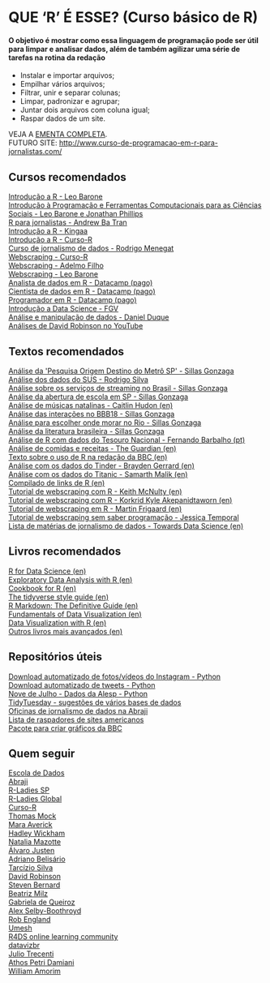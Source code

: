 # QUE ‘R’ É ESSE? (Curso básico de R)         

#### O objetivo é mostrar como essa linguagem de programação pode ser útil para limpar e analisar dados, além de também agilizar uma série de tarefas na rotina da redação   
- Instalar e importar arquivos;     
- Empilhar vários arquivos;   
- Filtrar, unir e separar colunas;     
- Limpar, padronizar e agrupar;   
- Juntar dois arquivos com coluna igual;   
- Raspar dados de um site.   

VEJA A [EMENTA COMPLETA](https://github.com/gabrielacaesar/curso-r-para-jornalistas/blob/master/Ementa.md).       
FUTURO SITE: http://www.curso-de-programacao-em-r-para-jornalistas.com/      

## Cursos recomendados
[Introdução a R - Leo Barone](https://github.com/leobarone/cebrap_lab_cetic_programacao_r)    
[Introdução à Programação e Ferramentas Computacionais para as Ciências Sociais - Leo Barone e Jonathan Phillips](https://github.com/leobarone/FLS6397_2018)    
[R para jornalistas - Andrew Ba Tran](https://learn.r-journalism.com/en/introduction/)        
[Introdução a R - Kingaa](http://kingaa.github.io/R_Tutorial/)       
[Introdução a R - Curso-R ](https://github.com/curso-r/201805-introducao-a-programacao-em-r)       
[Curso de jornalismo de dados - Rodrigo Menegat](https://github.com/RodrigoMenegat/jgd-1)       
[Webscraping - Curso-R](https://github.com/curso-r/201904-workshop-web-scraping)       
[Webscraping - Adelmo Filho](https://github.com/adelmofilho/WebScraping)       
[Webscraping - Leo Barone](https://github.com/leobarone/cebrap_lab_raspagem_r)      
[Analista de dados em R - Datacamp (pago)](https://www.datacamp.com/tracks/data-analyst-with-r)       
[Cientista de dados em R - Datacamp (pago)](https://www.datacamp.com/tracks/data-scientist-with-r)       
[Programador em R - Datacamp (pago)](https://www.datacamp.com/tracks/r-programmer)       
[Introdução a Data Science - FGV](https://github.com/rsouza/FGV_Intro_DS)       
[Análise e manipulação de dados - Daniel Duque](https://github.com/danielduque/Course_Brazilian_Data_Analysis)    
[Análises de David Robinson no YouTube](https://www.youtube.com/user/safe4democracy/videos)      

## Textos recomendados
[Análise da 'Pesquisa Origem Destino do Metrô SP' - Sillas Gonzaga](http://sillasgonzaga.com/post/anunciando-um-novo-dataset-no-kaggle-pesquisa-origem-destino-do-metr%C3%B4-sp/)     
[Análise dos dados do SUS - Rodrigo Silva](https://github.com/rdsilva/Coda2018-SUS/blob/master/CodaBR2018.Rmd)     
[Análise sobre os serviços de streaming no Brasil - Sillas Gonzaga](http://sillasgonzaga.com/post/qual-o-melhor-servico-de-streaming/)      
[Análise da abertura de escola em SP - Sillas Gonzaga](http://sillasgonzaga.com/post/mapeando-a-abertura-de-escolas-municipais-em-sao-paulo-ao-longo-dos-anos/)    
[Análise de músicas natalinas - Caitlin Hudon (en)](https://caitlinhudon.com/2017/12/22/blue-christmas/)     
[Análise das interações no BBB18 - Sillas Gonzaga](http://sillasgonzaga.com/post/bbb-no-r/)    
[Análise para escolher onde morar no Rio - Sillas Gonzaga](http://sillasgonzaga.com/post/olx01/)      
[Análise da literatura brasileira - Sillas Gonzaga](http://sillasgonzaga.com/post/literaturabr-01/)     
[Análise de R com dados do Tesouro Nacional - Fernando Barbalho (pt)](https://medium.com/tchiluanda/suporte-do-rstats-%C3%A0s-iniciativas-de-transpar%C3%AAncia-do-tesouro-nacional-brasileiro-dfdd5e1ab831)       
[Análise de comidas e receitas - The Guardian (en)](https://towardsdatascience.com/analyzing-the-guardian-food-recipes-from-2009-to-2019-11b83e12efdf)     
[Texto sobre o uso de R na redação da BBC (en)](https://medium.com/hacks-hackers-london/how-bbc-data-journalists-use-r-for-data-visualization-e29ee74948e1)       
[Análise com os dados do Tinder - Brayden Gerrard (en)](https://towardsdatascience.com/117-days-of-tinder-in-data-755fe9ed853e)       
[Análise com os dados do Titanic - Samarth Malik (en)](https://towardsdatascience.com/data-analysis-and-visualisations-using-r-955a7e90f7dd)    
[Compilado de links de R (en)](https://rddj.info/)      
[Tutorial de webscraping com R - Keith McNulty (en)](https://towardsdatascience.com/tidy-web-scraping-in-r-tutorial-and-resources-ac9f72b4fe47)   
[Tutorial de webscraping com R - Korkrid Kyle Akepanidtaworn (en)](https://medium.com/@kyleake/wikipedia-data-scraping-with-r-rvest-in-action-3c419db9af2d)   
[Tutorial de webscraping em R - Martin Frigaard (en)](http://www.storybench.org/scraping-html-tables-and-downloading-files-with-r/)    
[Tutorial de webscraping sem saber programação - Jessica Temporal](https://medium.com/pizzadedados/raspando-sem-codigo-37caa24395ee)       
[Lista de matérias de jornalismo de dados - Towards Data Science (en)](https://towardsdatascience.com/data-journalism/home)     

## Livros recomendados
[R for Data Science (en)](https://r4ds.had.co.nz/)      
[Exploratory Data Analysis with R (en)](https://bookdown.org/rdpeng/exdata/)      
[Cookbook for R (en)](http://www.cookbook-r.com/)      
[The tidyverse style guide (en)](https://style.tidyverse.org/index.html)      
[R Markdown: The Definitive Guide (en)](https://bookdown.org/yihui/rmarkdown/)      
[Fundamentals of Data Visualization (en)](https://serialmentor.com/dataviz/)      
[Data Visualization with R (en)](https://rkabacoff.github.io/datavis/)      
[Outros livros mais avançados (en)](https://github.com/maxto/R-Books)      

## Repositórios úteis
[Download automatizado de fotos/vídeos do Instagram - Python](https://github.com/rarcega/instagram-scraper)      
[Download automatizado de tweets - Python](https://github.com/tweepy/tweepy)      
[Nove de Julho - Dados da Alesp - Python](https://github.com/rodolfo-viana/novedejulho)    
[TidyTuesday - sugestões de vários bases de dados](https://github.com/rfordatascience/tidytuesday)      
[Oficinas de jornalismo de dados na Abraji](https://github.com/abraji/cursos_congresso_2019)      
[Lista de raspadores de sites americanos](https://github.com/stanfordjournalism/search-script-scrape)      
[Pacote para criar gráficos da BBC](https://github.com/bbc/bbplot)      

## Quem seguir   
[Escola de Dados](https://twitter.com/EscolaDeDados)    
[Abraji](https://twitter.com/abraji)    
[R-Ladies SP](https://twitter.com/RLadiesSaoPaulo)    
[R-Ladies Global](https://twitter.com/RLadiesGlobal)    
[Curso-R](https://twitter.com/curso_r)     
[Thomas Mock](https://twitter.com/thomas_mock)    
[Mara Averick](https://twitter.com/dataandme)    
[Hadley Wickham](https://twitter.com/hadleywickham)    
[Natalia Mazotte](https://twitter.com/NataliaMazotte)     
[Álvaro Justen](https://twitter.com/turicas)      
[Adriano Belisário](https://twitter.com/belisards)    
[Tarcízio Silva](https://twitter.com/tarushijio)    
[David Robinson](https://twitter.com/drob)      
[Steven Bernard](https://twitter.com/sdbernard)    
[Beatriz Milz](https://twitter.com/BeaMilz)    
[Gabriela de Queiroz](https://twitter.com/gdequeiroz)    
[Alex Selby-Boothroyd](https://twitter.com/AlexSelbyB)    
[Rob England](https://twitter.com/England_Rob_)    
[Umesh](https://twitter.com/datujn)    
[R4DS online learning community](https://twitter.com/R4DScommunity)    
[datavizbr](https://twitter.com/datavizbr)    
[Julio Trecenti](https://twitter.com/jtrecenti)         
[Athos Petri Damiani](https://twitter.com/athos_damiani)      
[William Amorim](https://twitter.com/Williamorim89)   

